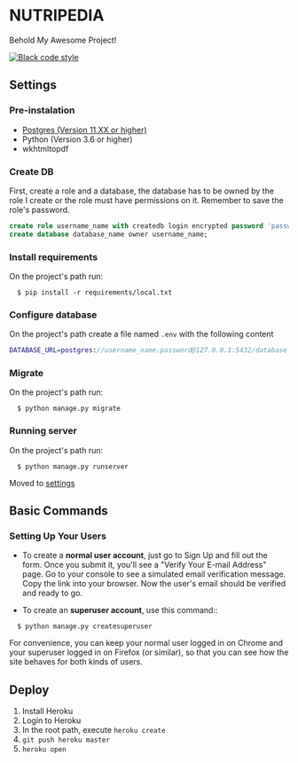 NUTRIPEDIA
==========

Behold My Awesome Project!

[![Black code style](https://img.shields.io/badge/code%20style-black-000000.svg)](https://github.com/ambv/black)

Settings
--------

### Pre-instalation
- [Postgres (Version 11.XX or higher)](https://www.digitalocean.com/community/tutorials/como-instalar-y-utilizar-postgresql-en-ubuntu-18-04-es#paso-1-instalar-postgresql)
- Python (Version 3.6 or higher)
- wkhtmltopdf

### Create DB
First, create a role and a database, the database has to be owned by the role I create or the role must have permissions on it. Remember to save the role's password.

```sql
create role username_name with createdb login encrypted password 'password';
create database database_name owner username_name;
```

### Install requirements
On the project's path run:
```shell
  $ pip install -r requirements/local.txt
```

### Configure database
On the project's path create a file named `.env` with the following content

```dot
DATABASE_URL=postgres://username_name:password@127.0.0.1:5432/database_name
```
### Migrate
On the project's path run:
```shell
  $ python manage.py migrate
```

### Running server
On the project's path run:
```shell
  $ python manage.py runserver
```

Moved to [settings](http://cookiecutter-django.readthedocs.io/en/latest/settings.html)

Basic Commands
--------------

### Setting Up Your Users

-   To create a **normal user account**, just go to Sign Up and fill out
    the form. Once you submit it, you'll see a "Verify Your E-mail
    Address" page. Go to your console to see a simulated email
    verification message. Copy the link into your browser. Now the
    user's email should be verified and ready to go.

-   To create an **superuser account**, use this command::

```shell
  $ python manage.py createsuperuser
```

For convenience, you can keep your normal user logged in on Chrome and
your superuser logged in on Firefox (or similar), so that you can see
how the site behaves for both kinds of users.


Deploy
--------
1. Install Heroku
2. Login to Heroku
3. In the root path, execute ```heroku create```
4. ```git push heroku master```
5. ```heroku open```

